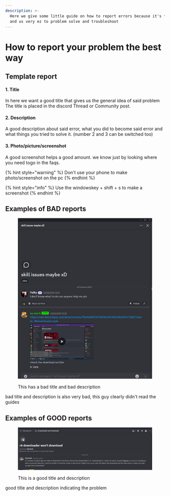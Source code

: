 ```yaml
---
description: >-
  Here we give some little guide on how to report errors because it's for you
  and us very ez to problem solve and troubleshoot
---
```


# How to report your problem the best way

## Template report

#### 1. Title

In here we want a good title that gives us the general idea of said problem\
The title is placed in the discord Thread or Community post.

#### 2. Description

A good description about said error, what you did to become said error and what things you tried to solve it. (number 2 and 3 can be switched too)

#### 3. Photo/picture/screenshot

A good screenshot helps a good amount. we know just by looking where you need togo in the faqs.

{% hint style="warning" %}
Don't use your phone to make photo/screenshot on the pc
{% endhint %}

{% hint style="info" %}
Use the windowskey + shift + s to make a screenshot
{% endhint %}

## Examples of BAD reports

<figure><img src="../.gitbook/assets/image.png" alt=""><figcaption><p>This has a bad title and bad description </p></figcaption></figure>

bad title and description is also very bad, this guy clearly didn't read the guides

## Examples of GOOD reports

<figure><img src="../.gitbook/assets/image (4).png" alt=""><figcaption><p>This is a good title and description</p></figcaption></figure>

good title and description indicating the problem
